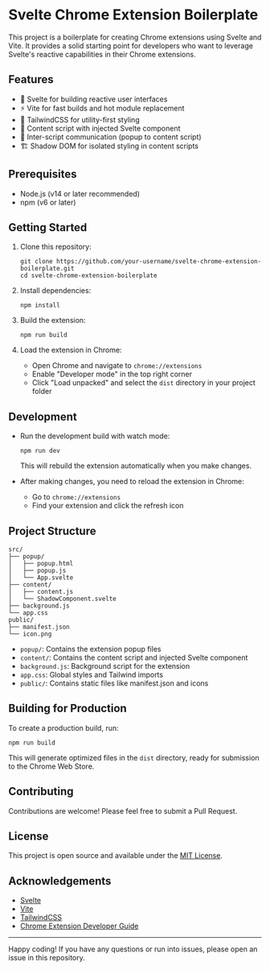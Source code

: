 # Svelte Chrome Extension Boilerplate

This project is a boilerplate for creating Chrome extensions using Svelte and Vite. It provides a solid starting point for developers who want to leverage Svelte's reactive capabilities in their Chrome extensions.

## Features

- 🚀 Svelte for building reactive user interfaces
- ⚡ Vite for fast builds and hot module replacement
- 🎨 TailwindCSS for utility-first styling
- 🧩 Content script with injected Svelte component
- 🔄 Inter-script communication (popup to content script)
- 🏗️ Shadow DOM for isolated styling in content scripts

## Prerequisites

- Node.js (v14 or later recommended)
- npm (v6 or later)

## Getting Started

1. Clone this repository:
   ```
   git clone https://github.com/your-username/svelte-chrome-extension-boilerplate.git
   cd svelte-chrome-extension-boilerplate
   ```

2. Install dependencies:
   ```
   npm install
   ```

3. Build the extension:
   ```
   npm run build
   ```

4. Load the extension in Chrome:
   - Open Chrome and navigate to `chrome://extensions`
   - Enable "Developer mode" in the top right corner
   - Click "Load unpacked" and select the `dist` directory in your project folder

## Development

- Run the development build with watch mode:
  ```
  npm run dev
  ```
  This will rebuild the extension automatically when you make changes.

- After making changes, you need to reload the extension in Chrome:
  - Go to `chrome://extensions`
  - Find your extension and click the refresh icon

## Project Structure

```
src/
├── popup/
│   ├── popup.html
│   ├── popup.js
│   └── App.svelte
├── content/
│   ├── content.js
│   └── ShadowComponent.svelte
├── background.js
└── app.css
public/
├── manifest.json
└── icon.png
```

- `popup/`: Contains the extension popup files
- `content/`: Contains the content script and injected Svelte component
- `background.js`: Background script for the extension
- `app.css`: Global styles and Tailwind imports
- `public/`: Contains static files like manifest.json and icons

## Building for Production

To create a production build, run:

```
npm run build
```

This will generate optimized files in the `dist` directory, ready for submission to the Chrome Web Store.

## Contributing

Contributions are welcome! Please feel free to submit a Pull Request.

## License

This project is open source and available under the [MIT License](LICENSE).

## Acknowledgements

- [Svelte](https://svelte.dev/)
- [Vite](https://vitejs.dev/)
- [TailwindCSS](https://tailwindcss.com/)
- [Chrome Extension Developer Guide](https://developer.chrome.com/docs/extensions/mv3/)

---

Happy coding! If you have any questions or run into issues, please open an issue in this repository.